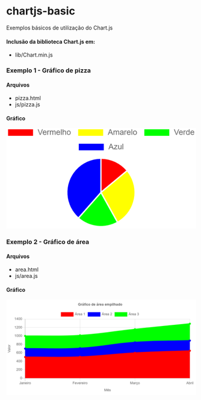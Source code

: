 # chartjs-basic
Exemplos básicos de utilização do Chart.js

#### Inclusão da biblioteca Chart.js em:

* lib/Chart.min.js

### Exemplo 1 - Gráfico de pizza

#### Arquivos 

* pizza.html
* js/pizza.js

#### Gráfico

![Pizza](/img/pizza.png)

### Exemplo 2 - Gráfico de área

#### Arquivos 

* area.html
* js/area.js

#### Gráfico

![Area](/img/area.png)


